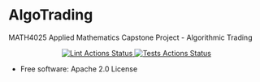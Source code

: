 # AlgoTrading
MATH4025 Applied Mathematics Capstone Project - Algorithmic Trading 


<div align="center">
  <!-- Lint Actions -->
  <a href="https://github.com/brianreicher/AlgoTrading/actions/workflows/black.yaml">
    <img src="https://github.com/brianreicher/AlgoTrading/actions/workflows/black.yaml/badge.svg"
      alt="Lint Actions Status" />
  </a>
  <!-- Test Actions -->
  <a href="https://github.com/brianreicher/AlgoTrading/actions/workflows/test.yaml">
    <img src="https://github.com/brianreicher/AlgoTrading/actions/workflows/test.yaml/badge.svg"
      alt="Tests Actions Status" />
  </a>
</div>

* Free software: Apache 2.0 License
